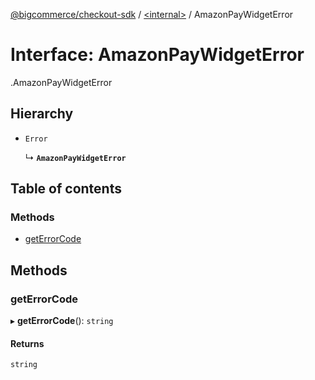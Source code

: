 [@bigcommerce/checkout-sdk](../README.md) / [<internal\>](../modules/internal_.md) / AmazonPayWidgetError

# Interface: AmazonPayWidgetError

[<internal>](../modules/internal_.md).AmazonPayWidgetError

## Hierarchy

- `Error`

  ↳ **`AmazonPayWidgetError`**

## Table of contents

### Methods

- [getErrorCode](internal_.AmazonPayWidgetError.md#geterrorcode)

## Methods

### getErrorCode

▸ **getErrorCode**(): `string`

#### Returns

`string`

